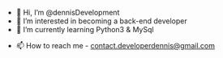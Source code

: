 - 👋 Hi, I’m @dennisDevelopment
- 👀 I’m interested in becoming a back-end developer
- 🌱 I’m currently learning Python3 & MySql
<!--- 💞️ I’m looking to collaborate on ... --->
- 📫 How to reach me - contact.developerdennis@gmail.com
<!--- - ⚡ Fun fact: --->

<!---
dennisDevelopment/dennisDevelopment is a ✨ special ✨ repository because its `README.md` (this file) appears on your GitHub profile.
You can click the Preview link to take a look at your changes.
--->
